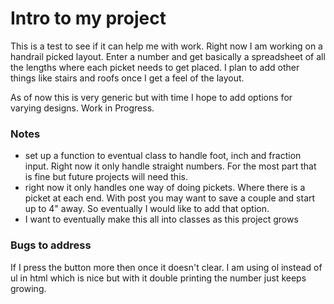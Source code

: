 # Intro to my project

This is a test to see if it can help me with work. Right now I am working on a handrail picked layout. Enter a number and get basically a spreadsheet of all the lengths where each picket needs to get placed. I plan to add other things like stairs and roofs once I get a feel of the layout.

As of now this is very generic but with time I hope to add options for varying designs. Work in Progress.

### Notes

- set up a function to eventual class to handle foot, inch and fraction input. Right now it only handle straight numbers. For the most part that is fine but future projects will need this.
- right now it only handles one way of doing pickets. Where there is a picket at each end. With post you may want to save a couple and start up to 4" away. So eventually I would like to add that option.
- I want to eventually make this all into classes as this project grows

### Bugs to address

If I press the button more then once it doesn't clear. I am using ol instead of ul in html which is nice but with it double printing the number just keeps growing.
